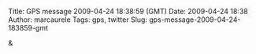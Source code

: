 Title: GPS message 2009-04-24 18:38:59 (GMT)
Date: 2009-04-24 18:38
Author: marcaurele
Tags: gps, twitter
Slug: gps-message-2009-04-24-183859-gmt

<!--break-->

<div class="gmap" id="gmap_20090424_113859">
</div>
&

